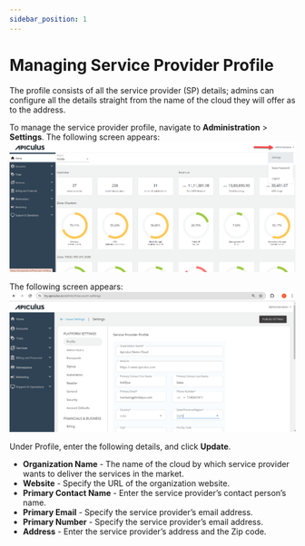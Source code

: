 ```yaml
---
sidebar_position: 1
---
```

# Managing Service Provider Profile

The profile consists of all the service provider (SP) details; admins can configure all the details straight from the name of the cloud they will offer as to the address. 

To manage the service provider profile, navigate to **Administration** > **Settings**. The following screen appears:
![Managing Service Provider Profile](img/ConfiguringProfile1.png)

The following screen appears:
![Managing Service Provider Profile](img/ManagingServiceProviderProfile.png)

Under Profile, enter the following details, and click **Update**.

- **Organization Name** - The name of the cloud by which service provider wants to deliver the services in the market.
- **Website** - Specify the URL of the organization website.
- **Primary Contact Name** - Enter the service provider’s contact person’s name.
- **Primary Email** - Specify the service provider’s email address.
- **Primary Number** - Specify the service provider’s email address.
- **Address** - Enter the service provider’s address and the Zip code.
